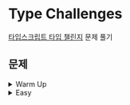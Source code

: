 # Type Challenges
[타입스크립트 타입 챌린지](https://github.com/type-challenges/type-challenges) 문제 풀기

## 문제

<details>
<summary>Warm Up</summary>
1. <a href="https://github.com/rieulp/type-challenges/blob/main/warm/00001-hello-world.md">Hello World</a><br>
</details>

<details>
<summary>Easy</summary>
1. <a href="https://github.com/rieulp/type-challenges/blob/main/easy/00001-pick.md">Pick</a><br>
2. <a href="https://github.com/rieulp/type-challenges/blob/main/easy/00002-readonly.md">Readonly</a><br>
3. <a href="https://github.com/rieulp/type-challenges/blob/main/easy/00003-tuple-to-object.md">Tuple to Object</a><br>
4. <a href="https://github.com/rieulp/type-challenges/blob/main/easy/00004-first.md">First of Array</a>
</details>

<!--<details>
<summary>Medium</summary>
<br>
</details>

<details>
<summary>Hard</summary>
<br>
</details>

<details>
<summary>Extreme</summary>
<br>
</details>
